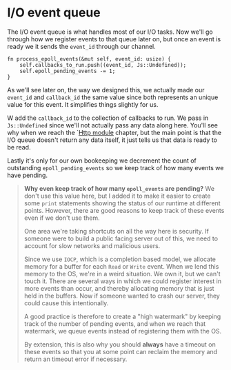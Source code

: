 # I/O event queue

The I/O event queue is what handles most of our I/O tasks. Now we'll go through
how we register events to that queue later on, but once an event is ready we
it sends the `event_id` through our channel.

```rust, no_run
fn process_epoll_events(&mut self, event_id: usize) {
    self.callbacks_to_run.push((event_id, Js::Undefined));
    self.epoll_pending_events -= 1;
}
```

As we'll see later on, the way we designed this, we actually made our `event_id`
and `callback_id` the same value since both represents an unique value for this
event. It simplifies things slightly for us.

W add the `callback_id` to the collection of callbacks to run. We pass
in `Js::Undefined` since we'll not actually pass any data along here. You'll see
why when we reach the `[Http module](./8_3_http_module.md) chapter, but the main
point is that the I/O queue doesn't return any data itself, it just tells us that
data is ready to be read.

Lastly it's only for our own bookeeping we decrement the count of outstanding
`epoll_pending_events` so we keep track of how many events we have pending.

> **Why even keep track of how many `epoll_events` are pending?**
> We don't use this value here, but I added it to make it easier to create
> some `print` statements showing the status of our runtime at different points.
> However, there are good reasons to keep track of these events even if we don't use them.
> 
> One area we're taking shortcuts on all the way here is security. If someone were
> to build a public facing server out of this, we need to account for slow networks
> and malicious users. 
>
> Since we use `IOCP`, which is a completion based model, we allocate memory for
> a buffer for each `Read` or `Write` event. When we lend this memory to the OS,
> we're in a weird situation. We own it, but we can't touch it. There are several
> ways in which we could register interest in more events than occur, and thereby
> allocating memory that is just held in the buffers. Now if someone wanted to crash
> our server, they could cause this intentionally.
>
> A good practice is therefore to create a "high watermark" by keeping track of
> the number of pending events, and when we reach that watermark, we queue events
> instead of registering them with the OS.
>
> By extension, this is also why you should **always** have a timeout on these events
> so that you at some point can reclaim the memory and return an timeout error if
> necessary.

